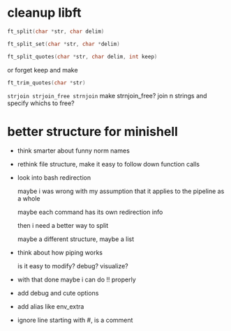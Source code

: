 # cleanup libft

```c
ft_split(char *str, char delim)
```

```c
ft_split_set(char *str, char *delim)
```

```c
ft_split_quotes(char *str, char delim, int keep)
```
or forget keep and make
```c
ft_trim_quotes(char *str)
```

`strjoin strjoin_free strnjoin`
make strnjoin_free? join n strings and specify whichs to free?

# better structure for minishell

- think smarter about funny norm names

- rethink file structure, make it easy to follow down function calls

- look into bash redirection

    maybe i was wrong with my assumption that it applies to the pipeline as a whole

    maybe each command has its own redirection info

    then i need a better way to split

    maybe a different structure, maybe a list

- think about how piping works

    is it easy to modify? debug? visualize?

- with that done maybe i can do !! properly

- add debug and cute options

- add alias like env_extra

- ignore line starting with #, is a comment
